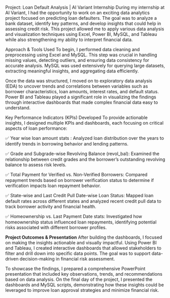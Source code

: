 Project: Loan Default Analysis | AI Variant Internship
During my internship at AI Variant, I had the opportunity to work on an exciting data analytics project focused on predicting loan defaulters. The goal was to analyze a bank dataset, identify key patterns, and develop insights that could help in assessing credit risk. This project allowed me to apply various data analysis and visualization techniques using Excel, Power BI, MySQL, and Tableau while also strengthening my ability to interpret financial data.

Approach & Tools Used
To begin, I performed data cleaning and preprocessing using Excel and MySQL. This step was crucial in handling missing values, detecting outliers, and ensuring data consistency for accurate analysis. MySQL was used extensively for querying large datasets, extracting meaningful insights, and aggregating data efficiently.

Once the data was structured, I moved on to exploratory data analysis (EDA) to uncover trends and correlations between variables such as borrower characteristics, loan amounts, interest rates, and default status. Power BI and Tableau played a significant role in visualizing the findings through interactive dashboards that made complex financial data easy to understand.

Key Performance Indicators (KPIs) Developed
To provide actionable insights, I designed multiple KPIs and dashboards, each focusing on critical aspects of loan performance:

✅ Year wise loan amount stats : Analyzed loan distribution over the years to identify trends in borrowing behavior and lending patterns.

✅ Grade and Subgrade-wise Revolving Balance (revol_bal): Examined the relationship between credit grades and the borrower’s outstanding revolving balance to assess risk levels.

✅ Total Payment for Verified vs. Non-Verified Borrowers: Compared repayment trends based on borrower verification status to determine if verification impacts loan repayment behavior.

✅ State-wise and Last Credit Pull Date-wise Loan Status: Mapped loan default rates across different states and analyzed recent credit pull data to track borrower activity and financial health.

✅ Homeownership vs. Last Payment Date stats: Investigated how homeownership status influenced loan repayments, identifying potential risks associated with different borrower profiles.



**Project Outcomes & Presentation**
After building the dashboards, I focused on making the insights actionable and visually impactful. Using Power BI and Tableau, I created interactive dashboards that allowed stakeholders to filter and drill down into specific data points. The goal was to support data-driven decision-making in financial risk assessment.

To showcase the findings, I prepared a comprehensive PowerPoint presentation that included key observations, trends, and recommendations based on data analysis. On the final day of the project, I presented the dashboards and MySQL scripts, demonstrating how these insights could be leveraged to improve loan approval strategies and minimize financial risk.

